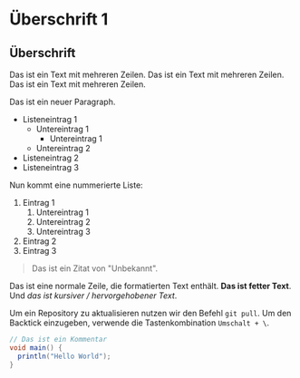 # Überschrift 1
## Überschrift

Das ist ein Text mit mehreren Zeilen. Das ist ein Text mit mehreren Zeilen. Das ist ein Text mit mehreren Zeilen.

Das ist ein neuer Paragraph.

- Listeneintrag 1
  - Untereintrag 1
    - Untereintrag 1
  - Untereintrag 2
- Listeneintrag 2
- Listeneintrag 3

Nun kommt eine nummerierte Liste:

1. Eintrag 1
    1. Untereintrag 1
    1. Untereintrag 2
    1. Untereintrag 3
1. Eintrag 2
1. Eintrag 3

> Das ist ein Zitat von "Unbekannt".

Das ist eine normale Zeile, die formatierten Text enthält. **Das ist fetter Text**. Und _das ist kursiver / hervorgehobener Text_.

Um ein Repository zu aktualisieren nutzen wir den Befehl `git pull`. Um den Backtick einzugeben, verwende die Tastenkombination `Umschalt + \`. 

```java
// Das ist ein Kommentar
void main() {
  println("Hello World");
}

```


